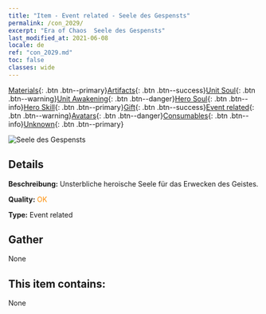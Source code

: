 ```yaml
---
title: "Item - Event related - Seele des Gespensts"
permalink: /con_2029/
excerpt: "Era of Chaos  Seele des Gespensts"
last_modified_at: 2021-06-08
locale: de
ref: "con_2029.md"
toc: false
classes: wide
---
```

 [Materials](/ItemsDE/){: .btn .btn--primary}[Artifacts](/ItemsDE/Artifacts/){: .btn .btn--success}[Unit Soul](/ItemsDE/UnitSoul/){: .btn .btn--warning}[Unit Awakening](/ItemsDE/UnitAwakening/){: .btn .btn--danger}[Hero Soul](/ItemsDE/HeroSoul/){: .btn .btn--info}[Hero Skill](/ItemsDE/HeroSkill/){: .btn .btn--primary}[Gift](/ItemsDE/Gift/){: .btn .btn--success}[Event related](/ItemsDE/Events/){: .btn .btn--warning}[Avatars](/ItemsDE/Avatars/){: .btn .btn--danger}[Consumables](/ItemsDE/Consumables/){: .btn .btn--info}[Unknown](/ItemsDE/Unknown/){: .btn .btn--primary}

 ![Seele des Gespensts](/images/t/juexing_303.png)

## Details
 **Beschreibung:** Unsterbliche heroische Seele für das Erwecken des Geistes.

 **Quality:** <span style="color: #FF8C00">OK</span>

 **Type:** Event related

## Gather

  None

## This item contains:

  None

